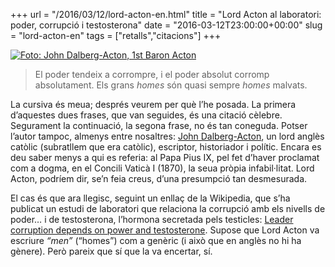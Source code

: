 +++
url = "/2016/03/12/lord-acton-en.html"
title = "Lord Acton al laboratori: poder, corrupció i testosterona"
date = "2016-03-12T23:00:00+00:00"
slug = "lord-acton-en"
tags = ["retalls","citacions"]
+++

<a href="https://commons.wikimedia.org/wiki/File%3APicture_of_John_Dalberg-Acton,_1st_Baron_Acton.jpg#/media/File:Picture_of_John_Dalberg-Acton,_1st_Baron_Acton.jpg"><img src="/uploads/2019/2618d98add.jpg" alt="Foto: John Dalberg-Acton, 1st Baron Acton" title="John Dalberg-Acton, 1st Baron Acton" /></a>

> El poder tendeix a corrompre, i el poder absolut corromp absolutament. Els grans *homes* són quasi sempre *homes* malvats.

La cursiva és meua; després veurem per què l’he posada. La primera d’aquestes dues frases, que van seguides, és una citació cèlebre. Segurament la continuació, la segona frase, no és tan coneguda. Potser l’autor tampoc, almenys entre nosaltres: [John Dalberg-Acton](https://en.wikipedia.org/wiki/John_Dalberg-Acton,_1st_Baron_Acton), un lord anglès catòlic (subratllem que era catòlic), escriptor, historiador i polític. Encara es deu saber menys a qui es referia: al Papa Pius IX, pel fet d’haver proclamat com a dogma, en el Concili Vaticà I (1870), la seua pròpia infabil·litat. Lord Acton, podríem dir, se’n feia creus, d’una presumpció tan desmesurada.

El cas és que ara llegisc, seguint un enllaç de la Wikipedia, que s’ha publicat un estudi de laboratori que relaciona la corrupció amb els nivells de poder… i de testosterona, l’hormona secretada pels testicles: [Leader corruption depends on power and testosterone](http://dx.doi.org/10.1016/j.leaqua.2014.07.010). Supose que Lord Acton va escriure *“men”* (“homes”) com a genèric (i això que en anglès no hi ha gènere). Però pareix que sí que la va encertar, sí.